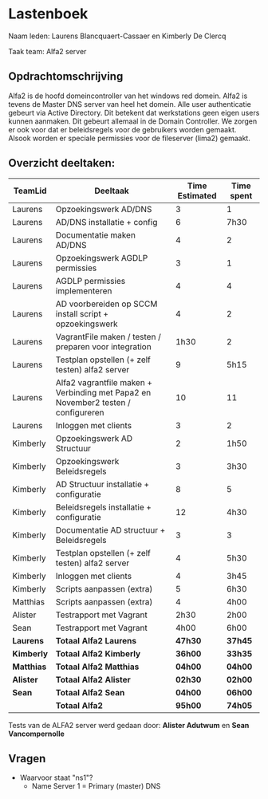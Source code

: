 # Lastenboek

Naam leden: Laurens Blancquaert-Cassaer en Kimberly De Clercq

Taak team: Alfa2 server

## Opdrachtomschrijving
Alfa2 is de hoofd domeincontroller van het windows red domein. Alfa2 is tevens de Master DNS server van heel het domein.
Alle user authenticatie gebeurt via Active Directory. Dit betekent dat werkstations geen eigen users kunnen aanmaken. Dit gebeurt allemaal in de Domain Controller. We zorgen er ook voor dat er beleidsregels voor de gebruikers worden gemaakt. Alsook worden er speciale permissies voor de fileserver (lima2) gemaakt.

## Overzicht deeltaken:
| TeamLid                     | Deeltaak          | Time Estimated | Time spent  |
| --------------              | --------------    | -------------- | --------------|
| Laurens | Opzoekingswerk AD/DNS   | 3        |      1         |
| Laurens | AD/DNS installatie + config   |  6 |      7h30      |
| Laurens | Documentatie maken AD/DNS  |  4   |         2      |
| Laurens | Opzoekingswerk AGDLP permissies | 3 |      1        |
| Laurens | AGDLP permissies implementeren  | 4 |      4        |
| Laurens | AD voorbereiden op SCCM install script + opzoekingswerk | 4 |    2      |
| Laurens | VagrantFile maken / testen / preparen voor integration | 1h30 |   2      |
| Laurens | Testplan opstellen (+ zelf testen) alfa2 server | 9 |  5h15 |
| Laurens | Alfa2 vagrantfile maken + Verbinding met Papa2 en November2 testen / configureren| 10 | 11 | 
| Laurens| Inloggen met clients | 3  | 2  |
| Kimberly| Opzoekingswerk AD Structuur | 2  | 1h50   |
| Kimberly| Opzoekingswerk Beleidsregels | 3 | 3h30   |
| Kimberly| AD Structuur installatie + configuratie | 8 |  5 |
| Kimberly| Beleidsregels installatie + configuratie | 12 |  4h30  |
| Kimberly| Documentatie AD structuur + Beleidsregels | 3 |  3   |
| Kimberly| Testplan opstellen (+ zelf testen) alfa2 server | 4  | 5h30  |
| Kimberly| Inloggen met clients | 4  | 3h45  |
| Kimberly| Scripts aanpassen (extra) | 5 |  6h30    |
| Matthias| Scripts aanpassen (extra) | 4 |  4h00    |
| Alister| Testrapport met Vagrant | 2h30 |  2h00    |
| Sean| Testrapport met Vagrant | 4h00 |  6h00    |
| **Laurens**|  **Totaal Alfa2 Laurens**    | **47h30** |  **37h45**    |
| **Kimberly**|  **Totaal Alfa2 Kimberly**    | **36h00** |  **33h35**   |
| **Matthias**|  **Totaal Alfa2 Matthias**    | **04h00** |  **04h00**   |
| **Alister**|  **Totaal Alfa2 Alister**    | **02h30** |  **02h00**   |
| **Sean**|  **Totaal Alfa2 Sean**    | **04h00** |  **06h00**   |
| | **Totaal Alfa2**     | **95h00** |  **74h05**   |

Tests van de ALFA2 server werd gedaan door: **Alister Adutwum** en **Sean Vancompernolle**

## Vragen
- Waarvoor staat "ns1"?
    - Name Server 1 = Primary (master) DNS  
